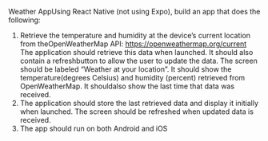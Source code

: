 Weather AppUsing React Native (not using Expo), build an app that does the following:
1. Retrieve the temperature and humidity at the device’s current location from theOpenWeatherMap API: https://openweathermap.org/current 
The application should retrieve this data when launched. 
It should also contain a refreshbutton to allow the user to update the data.
The screen should be labeled “Weather at your location”. 
It should show the temperature(degrees Celsius) and humidity (percent) retrieved from OpenWeatherMap. 
It shouldalso show the last time that data was received.
2. The application should store the last retrieved data and display it initially when launched.
The screen should be refreshed when updated data is received.
3. The app should run on both Android and iOS
